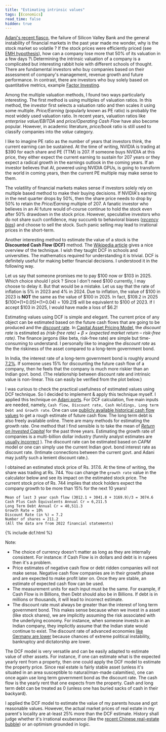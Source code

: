 ```yaml
---
title: "Estimating intrinsic values"
tags: [Economics]
read_time: false
hidden: true
---
```

<script src="https://cdn.mathjax.org/mathjax/latest/MathJax.js?config=TeX-AMS-MML_HTMLorMML" type="text/javascript"></script>

[Adani's recent fiasco](https://news.yahoo.com/adani-group-scandal-explained-104910894.html), the failure of Silicon Valley Bank and the general instability of financial markets in the past year made me wonder, 
why is the stock market so volatile ? If the stock prices were efficiently priced (see [EMH hypothesis](https://en.wikipedia.org/wiki/Efficient-market_hypothesis)), how can a company lose more that 50% of its valuation in a few days ?\\
Determining the intrinsic valuation of a company is a complicated but interesting rabbit hole with different schools of thought. There are fundamental investors who buy companies based on their assessment of company's management, revenue growth and future performance. In contrast, there are investors who buy solely based on quantitative metrics, example [Factor Investing](https://en.wikipedia.org/wiki/Factor_investing).

Among the multiple valuation methods, I found two ways particularly interesting. The first method is using multiples of valuation ratios. In this method, the investor first selects a valuation ratio and then scales it using some multiple. *Price/Earning* (popularly known as PE ratio) is probably the most widely used valuation ratio.  In recent years, valuation ratios like *enterprise value/EBITDA* and *price/Operating Cash Flow* have also become popular. However, in academic literature, *price/book* ratio is still used to classify companies into the *value* category. 

I like to imagine PE ratio as the number of years that investors think, the current earning can be sustained. At the time of writing, NVIDIA is trading at $390 for each share and PE (TTM) is 207. If someone buys NVIDIA at this price, they either expect the current earning to sustain for 207 years or they expect a radical growth in the earnings outlook in the coming years. If an investor believes that AI, powered using NVIDIA GPUs, is going to transform the world in coming years, then the current PE multiple may make sense to them.

The volatility of financial markets makes sense if investors solely rely on multiple based method to make their buying decisions. 
If NVIDIA's earning in the next quarter drops by 50%, then the share price needs to drop by 50% to retain the *Price/Earning* multiple of 207. A fanatic investor who believes in an AI future would of-course continue to hold the stock even after 50% drawdown in the stock price. However, speculative investors who do not share such confidence, may succumb to behavioral biases (*[recency bias](https://en.wikipedia.org/wiki/Recency_bias)*) and choose to sell the stock. Such panic selling may lead to irrational prices in the short-term.

Another interesting method to estimate the value of a stock is the **Discounted Cash Flow (DCF)** method. The [Wikipedia article](https://en.wikipedia.org/wiki/Discounted_cash_flow) gives a nice overview of the technique. I wish they taught DCF in schools and universities. The mathematics required for understanding it is trivial. DCF is definitely useful for making better financial decisions. I understood it in the following way.

Let us say that someone promises me to pay $100 now or $103 in 2025. Which choice should I pick ? Since I don't need $100 currently, I may choose to delay it. But that would be a mistake. Let us say that the rate of inflation is 5% in 2023 and 4% in 2024. Due to inflation, the value of $100 in 2023 is **NOT** the same as the value of $100 in 2025. In fact, $109.2 in 2025
$$($100*(1+0.05)*(1+0.04) = $109.2)$$ will be equivalent to $100 of 2023. If I accept $103 in 2025, I would have made a loss of $6.2!

Estimating values using DCF is simple and elegant. The current price of any object can be estimated based on the future cash flows that are going to be produced and the [*discount* rate](https://en.wikipedia.org/wiki/Discounted_cash_flow#Discount_rate). In [Capital Asset Pricing Model](https://en.wikipedia.org/wiki/Capital_asset_pricing_model), the *discount rate* is estimated as *(risk-free rate) + β × (expected market return – risk-free rate)*. The finance jargons (like beta, risk-free rate) are simple but time-consuming to understand. I personally like to imagine the *discount rate* as the the riskiness of the asset compared to a long-term government bond. 

In India, the interest rate of a long-term government bond is roughly around [7.2%](http://www.worldgovernmentbonds.com/country/india/). If someone uses 15% for discounting the future cash flow of a company, then he feels that the company is much more riskier than an Indian govt. bond. (The relationship between discount rate and intrinsic value is non-linear. This can easily be verified from the plot below.)

I was curious to check the practical usefulness of estimated values using DCF technique. So I decided to implement & apply this technique myself. I applied this technique on [Adani ports](https://www.adaniports.com/). For DCF calculation, five main inputs are needed, namely, `Cash flow, Discount rate, Cash Holdings, Long term Debt and Growth rate`.
One can use [publicly available historical cash flow values](https://trendlyne.com/fundamentals/cash-flow/27/ADANIPORTS/adani-ports-special-economic-zone-ltd/) to get a rough estimate of future cash flow. The long term debt is 
also freely available online. There are many methods for estimating the growth rate. One method that I find sensible is to 
take the mean of [*Return on Invested Capital*](https://corporatefinanceinstitute.com/resources/accounting/return-on-invested-capital/) for the past three years. Estimating the growth rate of companies is a multi-billion dollar industry (funnily analyst estimates are [usually incorrect](https://www.evidenceinvestor.com/how-good-are-analysts-at-forecasting-earnings-growth/) ). The discount rate can be estimated based on *CAPM* model
or one can simply use the current Indian govt. bond interest rate as discount rate. (Intimate connections between the current govt. and Adani may justify such a lenient discount rate.). 

I obtained an estimated stock price of Rs. 317.6. At the time of writing, the share was trading at Rs. 744. You can change the `growth rate` value in the calculator below and see its impact on the estimated stock price. The current stock price of Rs. 744 implies that stock holders expect the company growth to be more than 15% for the next 10 years! 

```
Mean of last 3 year cash flow (3012.1 + 3041.8 + 3169.9)/3 = 3074.6
Cash Plus Cash Equivalents Annual Cr = 6,211.5
Long Term Debt Annual Cr = 40,511.3
Growth Rate = 10%
Discount Rate (in %) = 7.2
Number of shares = 211.2
(All the data are from 2022 financial statements)
```
{% include dcf.html %}

Note:
- The choice of currency doesn't matter as long as they are internally consistent. For instance: if Cash Flow is in dollars and debt is in rupees then it's a problem. 
- Price estimates of negative cash flow or debt ridden companies will not make sense. Negative cash flow companies are in their growth phase and are expected to make profit later on. Once they are stable, an estimate of expected cash flow can be used.
- The measurement units for each input must be the same. For example, if Cash Flow is in Billions, then Debt should also be in Billions. If debt is in millions or thousands, it will lead to incorrect estimate.
- The discount rate must always be greater than the interest of long term government bond. This makes sense because when we invest
in a asset (like stock shares), we are implicitly assuming the risk associated with the underlying economy. For instance, when
someone invests in an Indian company, they implicitly assume that the Indian state would continue to exist. The discount rate of advanced economies [like Germany are lower](http://www.worldgovernmentbonds.com/country/germany/) because chances of extreme political instability, bankruptcy and dictatorship are lower.

The DCF model is very versatile and can be easily adapted to estimate value of other assets. For instance, if one can estimate what is the expected yearly rent from a property, then one could apply the DCF model to estimate the property price. Since real estate is
fairly stable asset (unless it's situated in an area susceptible to natural/man-made calamities), one can once again use long term government bond as the discount rate. The cash flow is the yearly rent that one expects from the property. Cash and long term debt can be treated as 0 (unless one has buried sacks of cash in their backyard).

I applied the DCF model to estimate the value of my parents house and got reasonable values. However, the actual market prices of real estate in my parent's locality are at-least 25% more than the DCF estimate. History shall judge whether it's irrational exuberance (like the [recent Chinese real-estate bubble](https://en.wikipedia.org/wiki/2020%E2%80%932022_Chinese_property_sector_crisis)) or an optimism grounded in logic.

